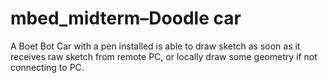 # mbed_midterm–Doodle car
A Boet Bot Car with a pen installed is able to draw sketch as soon as it receives raw sketch from remote PC, or locally draw some geometry if not connecting to PC.


